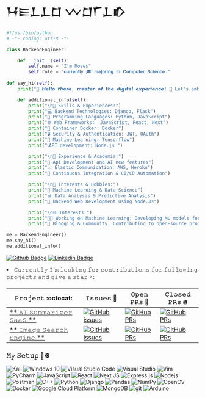 
# 𒀂𒀼𒁇𒁇𒆸 𒉼𒆸𒇲𒁇𒁓
```python
#!/usr/bin/python
# -*- coding: utf-8 -*-

class BackendEngineer:

    def __init__(self):
        self.name = "𝙸'𝚖 𝙼𝚘𝚜𝚎𝚜"
        self.role = "𝐜𝐮𝐫𝐫𝐞𝐧𝐭𝐥𝐲 🎓 𝐦𝐚𝐣𝐨𝐫𝐢𝐧𝐠 𝐢𝐧 𝐂𝐨𝐦𝐩𝐮𝐭𝐞𝐫 𝐒𝐜𝐢𝐞𝐧𝐜𝐞."
        
def say_hi(self):
    print("🚀 𝙃𝙚𝙡𝙡𝙤 𝙩𝙝𝙚𝙧𝙚, 𝙢𝙖𝙨𝙩𝙚𝙧 𝙤𝙛 𝙩𝙝𝙚 𝙙𝙞𝙜𝙞𝙩𝙖𝙡 𝙚𝙭𝙥𝙚𝙧𝙞𝙚𝙣𝙘𝙚! 🌌 Let's embark on a coding odyssey together. 👨‍💻✨")

    def additional_info(self):
        print("\n🚀 𝚂𝚔𝚒𝚕𝚕𝚜 & 𝙴𝚡𝚙𝚎𝚛𝚒𝚎𝚗𝚌𝚎𝚜:")
        print("💻 𝙱𝚊𝚌𝚔𝚎𝚗𝚍 𝚃𝚎𝚌𝚑𝚗𝚘𝚕𝚘𝚐𝚒𝚎𝚜: Django, Flask")
        print("🐍 𝙿𝚛𝚘𝚐𝚛𝚊𝚖𝚖𝚒𝚗𝚐 𝙻𝚊𝚗𝚐𝚞𝚊𝚐𝚎𝚜: Python, JavaScript")
        print("🌐 𝚆𝚎𝚋 𝙵𝚛𝚊𝚖𝚎𝚠𝚘𝚛𝚔𝚜:  JavaScript, React, Next")
        print("🐳 𝙲𝚘𝚗𝚝𝚊𝚒𝚗𝚎𝚛 𝙳𝚘𝚌𝚔𝚎𝚛: Docker")
        print("🔒 𝚂𝚎𝚌𝚞𝚛𝚒𝚝𝚢 & 𝙰𝚞𝚝𝚑𝚎𝚗𝚝𝚒𝚌𝚊𝚝𝚒𝚘𝚗: JWT, OAuth")
        print("🤖 Machine Learning: Tensorflow")
        print("📞API development: Node.js ")

        print("\n🌟 𝙴𝚡𝚙𝚎𝚛𝚒𝚎𝚗𝚌𝚎 & 𝙰𝚌𝚊𝚍𝚎𝚖𝚒𝚊:")
        print("🔧 𝙰𝚙𝚒 𝙳𝚎𝚟𝚎𝚕𝚘𝚙𝚖𝚎𝚗𝚝 𝚊𝚗𝚍 𝙰𝙸 𝚗𝚎𝚠 𝚏𝚎𝚊𝚝𝚞𝚛𝚎𝚜")
        print("📈 𝙴𝚕𝚊𝚜𝚝𝚒𝚌 𝙲𝚘𝚖𝚖𝚞𝚗𝚒𝚌𝚊𝚝𝚒𝚘𝚗: AWS, Heroku")
        print("🚦 𝙲𝚘𝚗𝚝𝚒𝚗𝚞𝚘𝚞𝚜 𝙸𝚗𝚝𝚎𝚐𝚛𝚊𝚝𝚒𝚘𝚗 & 𝙲𝙸/𝙲𝙳 𝙰𝚞𝚝𝚘𝚖𝚊𝚝𝚒𝚘𝚗")

        print("\n🤖 𝙸𝚗𝚝𝚎𝚛𝚎𝚜𝚝𝚜 & 𝙷𝚘𝚋𝚋𝚒𝚎𝚜:")
        print("🤖 𝙼𝚊𝚌𝚑𝚒𝚗𝚎 𝙻𝚎𝚊𝚛𝚗𝚒𝚗𝚐 & 𝙳𝚊𝚝𝚊 𝚂𝚌𝚒𝚎𝚗𝚌𝚎")
        print("📊 𝙳𝚊𝚝𝚊 𝙰𝚗𝚊𝚕𝚢𝚜𝚒𝚜 & 𝙿𝚛𝚎𝚍𝚒𝚌𝚝𝚒𝚟𝚎 𝙰𝚗𝚊𝚕𝚢𝚜𝚒𝚜")
        print("📱 Backend Web 𝙳𝚎𝚟𝚎𝚕𝚘𝚙𝚖𝚎𝚗𝚝 𝚞𝚜𝚒𝚗𝚐 Node.Js")

        print("\n🌐 𝙸𝚗𝚝𝚎𝚛𝚎𝚜𝚝𝚜:")
        print("👨‍💼 𝚆𝚘𝚛𝚔𝚒𝚗𝚐 𝚘𝚗 𝙼𝚊𝚌𝚑𝚒𝚗𝚎 𝙻𝚎𝚊𝚛𝚗𝚒𝚗𝚐: Developing ML models for language processing")
        print("🔗 𝙱𝚕𝚘𝚐𝚐𝚒𝚗𝚐 & 𝙲𝚘𝚖𝚖𝚞𝚗𝚒𝚝𝚢: Contributing to open-source projects, participating in tech communities")

me = BackendEngineer()
me.say_hi()
me.additional_info()
```
 
 [![Github Badge](http://img.shields.io/badge/-Github-black?style=flat-square&logo=github&link=https://github.com/Defcon27/)](https://github.com/TheODDYSEY)  [![Linkedin Badge](https://img.shields.io/badge/-LinkedIn-blue?style=flat-square&logo=Linkedin&logoColor=white&link=https://www.linkedin.com/in/hemanthkollipara/)](https://www.linkedin.com/in/moses-sabila-514492263/)</li>

<li>
 𝙲𝚞𝚛𝚛𝚎𝚗𝚝𝚕𝚢 𝙸'𝚖 𝚕𝚘𝚘𝚔𝚒𝚗𝚐 𝚏𝚘𝚛 𝚌𝚘𝚗𝚝𝚛𝚒𝚋𝚞𝚝𝚒𝚘𝚗𝚜 𝚏𝚘𝚛 𝚏𝚘𝚕𝚕𝚘𝚠𝚒𝚗𝚐 𝚙𝚛𝚘𝚓𝚎𝚌𝚝𝚜 𝚊𝚗𝚍 𝚐𝚒𝚟𝚎 𝚊 𝚜𝚝𝚊𝚛 ⭐:</li>
 
|       𝙿𝚛𝚘𝚓𝚎𝚌𝚝 :octocat:   |    𝙸𝚜𝚜𝚞𝚎𝚜 :bug:   | 𝙾𝚙𝚎𝚗 𝙿𝚁𝚜 :bell:  | 𝙲𝚕𝚘𝚜𝚎𝚍 𝙿𝚁𝚜  :fire:  |
|-------------|-------------------|---|---|
| [** 𝙰𝙸 𝚂𝚞𝚖𝚖𝚊𝚛𝚒𝚣𝚎𝚛 𝚂𝚊𝚊𝚂 **](https://github.com/TheODDYSEY/AI-Summarizer-SaaS) | [![GitHub issues](https://img.shields.io/github/issues/TheODDYSEY/AI-Summarizer-SaaS?color=green&logo=github&style=flat)](https://github.com/TheODDYSEY/AI-Summarizer-SaaS/issues) | [![GitHub PRs](https://img.shields.io/github/issues-pr/TheODDYSEY/AI-Summarizer-SaaS?style=flat&logo=github)](https://github.com/TheODDYSEY/AI-Summarizer-SaaS/pulls)  | [![GitHub PRs](https://img.shields.io/github/issues-pr-closed/TheODDYSEY/AI-Summarizer-SaaSr?style=flat&color=critical&logo=github)](https://github.com/TheODDYSEY/Image-Search-Engine/pulls?q=is%3Apr+is%3Aclosed)  |
| [** 𝙸𝚖𝚊𝚐𝚎 𝚂𝚎𝚊𝚛𝚌𝚑 𝙴𝚗𝚐𝚒𝚗𝚎 **](https://github.com/TheODDYSEY/Image-Search-Engine) | [![GitHub issues](https://img.shields.io/github/issues/TheODDYSEY/Image-Search-Engine?color=green&logo=github&style=flat)](https://github.com/TheODDYSEY/Image-Search-Engine/issues) | [![GitHub PRs](https://img.shields.io/github/issues-pr/TheODDYSEY/Image-Search-Engine?style=flat&logo=github)](https://github.com/TheODDYSEY/Image-Search-Engine/pulls)  | [![GitHub PRs](https://img.shields.io/github/issues-pr-closed/TheODDYSEY/Image-Search-Enginer?style=flat&color=critical&logo=github)](https://github.com/TheODDYSEY/Image-Search-Engine/pulls?q=is%3Apr+is%3Aclosed)  |
</ul>
 


<h3>𝙼𝚢 𝚂𝚎𝚝𝚞𝚙 🔨⚙️</h3>
<p>
  <img alt="Kali" src="https://img.shields.io/badge/Kali-268BEE?style=for-the-badge&logo=kalilinux&logoColor=white">
  <img alt="Windows 10" src="https://img.shields.io/badge/Windows-0078D6?style=for-the-badge&logo=windows&logoColor=white"/>


  <img alt="Visual Studio Code" src="https://img.shields.io/badge/VisualStudioCode-0078d7.svg?style=for-the-badge&logo=visual-studio-code&logoColor=white"/>
  <img alt="Visual Studio" src="https://img.shields.io/badge/VisualStudio-5C2D91.svg?style=for-the-badge&logo=visual-studio&logoColor=white"/>
  
  <img alt="Vim" src="https://img.shields.io/badge/VIM-%2311AB00.svg?style=for-the-badge&logo=vim&logoColor=white"/>
  <img alt="PyCharm" src="https://img.shields.io/badge/pycharm-143?style=for-the-badge&logo=pycharm&logoColor=black&color=black&labelColor=green"/>

  <img alt="JavaScript" src="https://img.shields.io/badge/javascript-%23323330.svg?style=for-the-badge&logo=javascript&logoColor=%23F7DF1E"/>
  <img alt="React" src="https://img.shields.io/badge/-React-45b8d8?style=flat-square&logo=react&logoColor=white" />
  <img alt="Next JS" src="https://img.shields.io/badge/nextjs-%23000000.svg?style=for-the-badge&logo=next.js&logoColor=white"/>
  <img alt="Express.js" src="https://img.shields.io/badge/express.js-%23404d59.svg?style=for-the-badge&logo=express&logoColor=%2361DAFB"/>

  <img alt="Nodejs" src="https://img.shields.io/badge/-Nodejs-43853d?style=flat-square&logo=Node.js&logoColor=white" />
<img alt="Postman" src="https://img.shields.io/badge/Postman-FF6C37?style=for-the-badge&logo=postman&logoColor=red" />
  <img alt="C++" src="https://img.shields.io/badge/c++-%2300599C.svg?style=for-the-badge&logo=c%2B%2B&logoColor=white"/>
  <img alt="Python" src="https://img.shields.io/badge/python-%2314354C.svg?style=for-the-badge&logo=python&logoColor=white"/>
  <img alt="Django" src="https://img.shields.io/badge/django-%23092E20.svg?style=for-the-badge&logo=django&logoColor=white"/>
  <img alt="Pandas" src="https://img.shields.io/badge/pandas-%23150458.svg?style=for-the-badge&logo=pandas&logoColor=white" />
  <img alt="NumPy" src="https://img.shields.io/badge/numpy-%23013243.svg?style=for-the-badge&logo=numpy&logoColor=white" />
  <img alt="OpenCV" src="https://img.shields.io/badge/opencv-%23white.svg?style=for-the-badge&logo=opencv&logoColor=white"/>
  <img alt="Docker" src="https://img.shields.io/badge/-Docker-46a2f1?style=flat-square&logo=docker&logoColor=white" />
  <img alt="Google Cloud Platform" src="https://img.shields.io/badge/-Google_Cloud_Platform-1a73e8?style=flat-square&logo=google-cloud&logoColor=white" />
  <img alt="MongoDB" src="https://img.shields.io/badge/-MongoDB-13aa52?style=flat-square&logo=mongodb&logoColor=white" />
  <img alt="git" src="https://img.shields.io/badge/-Git-F05032?style=flat-square&logo=git&logoColor=white" />
 <img alt="Arduino" src="https://img.shields.io/badge/-Arduino-00979D?style=for-the-badge&logo=Arduino&logoColor=white"/>




</p>
<!---
TheODDYSEY/TheODDYSEY is a ✨ special ✨ repository because its `README.md` (this file) appears on your GitHub profile.
You can click the Preview link to take a look at your changes.
--->

